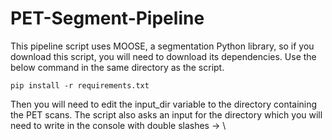 ﻿# PET-Segment-Pipeline
This pipeline script uses MOOSE, a segmentation Python library, so if you download this script, you will need to download its dependencies. Use the below command in the same directory as the script.

```
pip install -r requirements.txt
```

Then you will need to edit the input_dir variable to the directory containing the PET scans. The script also asks an input for the directory which you will need to write in the console with double slashes -> \\

